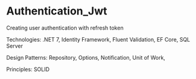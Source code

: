 # Authentication_Jwt

Creating user authentication with refresh token

Technologies:
.NET 7, 
Identity Framework, 
Fluent Validation, 
EF Core, 
SQL Server

Design Patterns: 
Repository, 
Options, 
Notification, 
Unit of Work, 

Principles: 
SOLID
